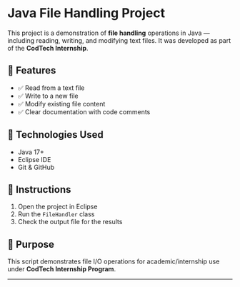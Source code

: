 # Java File Handling Project

This project is a demonstration of **file handling** operations in Java — including reading, writing, and modifying text files. It was developed as part of the **CodTech Internship**.

## 🔧 Features

- ✅ Read from a text file
- ✅ Write to a new file
- ✅ Modify existing file content
- ✅ Clear documentation with code comments

## 📁 Technologies Used

- Java 17+
- Eclipse IDE
- Git & GitHub

## 📄 Instructions

1. Open the project in Eclipse
2. Run the `FileHandler` class
3. Check the output file for the results

## 🎯 Purpose

This script demonstrates file I/O operations for academic/internship use under **CodTech Internship Program**.

---



